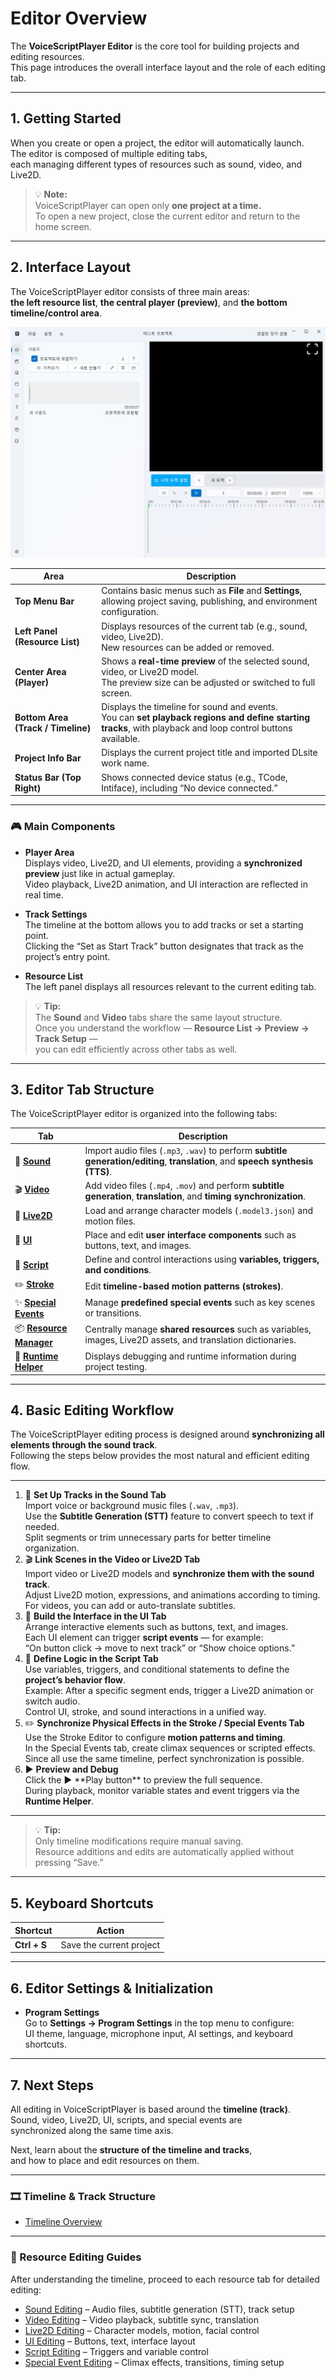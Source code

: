 # Editor Overview

The **VoiceScriptPlayer Editor** is the core tool for building projects and editing resources.  
This page introduces the overall interface layout and the role of each editing tab.

---

## 1. Getting Started

When you create or open a project, the editor will automatically launch.  
The editor is composed of multiple editing tabs,  
each managing different types of resources such as sound, video, and Live2D.

> 💡 **Note:**  
> VoiceScriptPlayer can open only **one project at a time.**  
> To open a new project, close the current editor and return to the home screen.

---

## 2. Interface Layout

The VoiceScriptPlayer editor consists of three main areas:  
**the left resource list**, **the central player (preview)**, and **the bottom timeline/control area**.

![editor-overview](../images/editor-overview.png)

| Area | Description |
|------|--------------|
| **Top Menu Bar** | Contains basic menus such as **File** and **Settings**, allowing project saving, publishing, and environment configuration. |
| **Left Panel (Resource List)** | Displays resources of the current tab (e.g., sound, video, Live2D).<br>New resources can be added or removed. |
| **Center Area (Player)** | Shows a **real-time preview** of the selected sound, video, or Live2D model.<br>The preview size can be adjusted or switched to full screen. |
| **Bottom Area (Track / Timeline)** | Displays the timeline for sound and events.<br>You can **set playback regions and define starting tracks**, with playback and loop control buttons available. |
| **Project Info Bar** | Displays the current project title and imported DLsite work name. |
| **Status Bar (Top Right)** | Shows connected device status (e.g., TCode, Intiface), including “No device connected.” |

---

### 🎮 Main Components

- **Player Area**  
  Displays video, Live2D, and UI elements, providing a **synchronized preview** just like in actual gameplay.  
  Video playback, Live2D animation, and UI interaction are reflected in real time.

- **Track Settings**  
  The timeline at the bottom allows you to add tracks or set a starting point.  
  Clicking the “Set as Start Track” button designates that track as the project’s entry point.

- **Resource List**  
  The left panel displays all resources relevant to the current editing tab.

> 💡 **Tip:**  
> The **Sound** and **Video** tabs share the same layout structure.  
> Once you understand the workflow — **Resource List → Preview → Track Setup** —  
> you can edit efficiently across other tabs as well.

---

## 3. Editor Tab Structure

The VoiceScriptPlayer editor is organized into the following tabs:

| Tab | Description |
|------|-------------|
| 🎵 [**Sound**](../editor/sound.md) | Import audio files (`.mp3`, `.wav`) to perform **subtitle generation/editing**, **translation**, and **speech synthesis (TTS)**. |
| 🎬 [**Video**](../editor/video.md) | Add video files (`.mp4`, `.mov`) and perform **subtitle generation**, **translation**, and **timing synchronization**. |
| 🧍 [**Live2D**](../editor/live2d.md) | Load and arrange character models (`.model3.json`) and motion files. |
| 🧩 [**UI**](../editor/ui.md) | Place and edit **user interface components** such as buttons, text, and images. |
| 💬 [**Script**](../editor/script.md) | Define and control interactions using **variables, triggers, and conditions**. |
| ✏️ [**Stroke**](../editor/stroke.md) | Edit **timeline-based motion patterns (strokes)**. |
| ✨ [**Special Events**](../editor/special-event.md) | Manage **predefined special events** such as key scenes or transitions. |
| 📦 [**Resource Manager**](../editor/resources.md) | Centrally manage **shared resources** such as variables, images, Live2D assets, and translation dictionaries. |
| 🧰 [**Runtime Helper**](../editor/runtime-helper.md) | Displays debugging and runtime information during project testing. |

---

## 4. Basic Editing Workflow

The VoiceScriptPlayer editing process is designed around **synchronizing all elements through the sound track**.  
Following the steps below provides the most natural and efficient editing flow.

---

<ol>
  <li>🎵 <b>Set Up Tracks in the Sound Tab</b><br>
  Import voice or background music files (<code>.wav</code>, <code>.mp3</code>).<br>
  Use the <b>Subtitle Generation (STT)</b> feature to convert speech to text if needed.<br>
  Split segments or trim unnecessary parts for better timeline organization.</li>

  <li>🎬 <b>Link Scenes in the Video or Live2D Tab</b><br>
  Import video or Live2D models and <b>synchronize them with the sound track</b>.<br>
  Adjust Live2D motion, expressions, and animations according to timing.<br>
  For videos, you can add or auto-translate subtitles.</li>

  <li>🧩 <b>Build the Interface in the UI Tab</b><br>
  Arrange interactive elements such as buttons, text, and images.<br>
  Each UI element can trigger <b>script events</b> — for example:<br>
  “On button click → move to next track” or “Show choice options.”</li>

  <li>💬 <b>Define Logic in the Script Tab</b><br>
  Use variables, triggers, and conditional statements to define the <b>project’s behavior flow</b>.<br>
  Example: After a specific segment ends, trigger a Live2D animation or switch audio.<br>
  Control UI, stroke, and sound interactions in a unified way.</li>

  <li>✏️ <b>Synchronize Physical Effects in the Stroke / Special Events Tab</b><br>
  Use the Stroke Editor to configure <b>motion patterns and timing</b>.<br>
  In the Special Events tab, create climax sequences or scripted effects.<br>
  Since all use the same timeline, perfect synchronization is possible.</li>

  <li>▶️ <b>Preview and Debug</b><br>
  Click the ▶ **Play button** to preview the full sequence.<br>
  During playback, monitor variable states and event triggers via the <b>Runtime Helper</b>.</li>
</ol>

---

> 💡 **Tip:**  
> Only timeline modifications require manual saving.  
> Resource additions and edits are automatically applied without pressing “Save.”

---

## 5. Keyboard Shortcuts

| Shortcut | Action |
|-----------|---------|
| **Ctrl + S** | Save the current project |

---

## 6. Editor Settings & Initialization

- **Program Settings**  
  Go to **Settings → Program Settings** in the top menu to configure:  
  UI theme, language, microphone input, AI settings, and keyboard shortcuts.

---

## 7. Next Steps

All editing in VoiceScriptPlayer is based around the **timeline (track)**.  
Sound, video, Live2D, UI, scripts, and special events are  
synchronized along the same time axis.

Next, learn about the **structure of the timeline and tracks**,  
and how to place and edit resources on them.

---

### 🎞️ Timeline & Track Structure
- [Timeline Overview](timeline.md)

---

### 🎵 Resource Editing Guides
After understanding the timeline, proceed to each resource tab for detailed editing:

- [Sound Editing](sound.md) – Audio files, subtitle generation (STT), track setup  
- [Video Editing](video.md) – Video playback, subtitle sync, translation  
- [Live2D Editing](live2d.md) – Character models, motion, facial control  
- [UI Editing](ui.md) – Buttons, text, interface layout  
- [Script Editing](script.md) – Triggers and variable control  
- [Special Event Editing](special-event.md) – Climax effects, transitions, timing setup  

